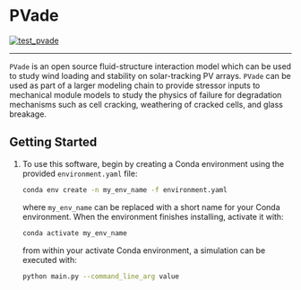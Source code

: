 # PVade

[![test_pvade](https://github.com/NREL/PVade/actions/workflows/test_pvade.yaml/badge.svg)](https://github.com/NREL/PVade/actions/workflows/test_pvade.yaml)

---

`PVade` is an open source fluid-structure interaction model which can be used to study wind loading and stability on solar-tracking PV arrays. `PVade` can be used as part of a larger modeling chain to provide stressor inputs to mechanical module models to study the physics of failure for degradation mechanisms such as cell cracking, weathering of cracked cells, and glass breakage.

## Getting Started

1. To use this software, begin by creating a Conda environment using the provided `environment.yaml` file:
    ```bash
    conda env create -n my_env_name -f environment.yaml
    ```
    where `my_env_name` can be replaced with a short name for your Conda environment. When the environment finishes installing, activate it with:
    ```bash
    conda activate my_env_name
    ```
    from within your activate Conda environment, a simulation can be executed with:
    ```bash
    python main.py --command_line_arg value
    ```
